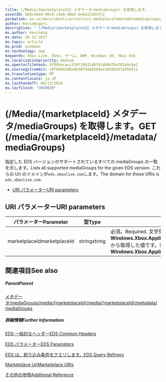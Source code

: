 ```yaml
---
title: (/Media/{marketplaceId} メタデータ/mediaGroups) を取得します。
assetID: 68dcebed-99c8-c4a9-dbb4-be6a153837c2
permalink: en-us/docs/xboxlive/rest/uri-medialocalemetadatamediagroupsget.html
author: KevinAsgari
description: " (/Media/{marketplaceId} メタデータ/mediaGroups) を取得します。"
ms.author: kevinasg
ms.date: 20-12-2017
ms.topic: article
ms.prod: windows
ms.technology: uwp
keywords: Xbox Live, Xbox, ゲーム, UWP, Windows 10, Xbox One
ms.localizationpriority: medium
ms.openlocfilehash: 8f09bacacc3fdf19b32d07b1db8070a702d4cbe2
ms.sourcegitcommit: c8f6866100a4b38fdda8394ea185b02d7af66411
ms.translationtype: MT
ms.contentlocale: ja-JP
ms.lasthandoff: 09/13/2018
ms.locfileid: "3959839"
---
```

# <a name="get-mediamarketplaceidmetadatamediagroups"></a><span data-ttu-id="f6db4-104">(/Media/{marketplaceId} メタデータ/mediaGroups) を取得します。</span><span class="sxs-lookup"><span data-stu-id="f6db4-104">GET (/media/{marketplaceId}/metadata/mediaGroups)</span></span>
<span data-ttu-id="f6db4-105">指定した EDS バージョンのサポートされているすべての mediaGroups の一覧を示します。</span><span class="sxs-lookup"><span data-stu-id="f6db4-105">Lists all supported mediaGroups for the given EDS version.</span></span> <span data-ttu-id="f6db4-106">これらの Uri のドメインが`eds.xboxlive.com`します。</span><span class="sxs-lookup"><span data-stu-id="f6db4-106">The domain for these URIs is `eds.xboxlive.com`.</span></span>
 
  * [<span data-ttu-id="f6db4-107">URI パラメーター</span><span class="sxs-lookup"><span data-stu-id="f6db4-107">URI parameters</span></span>](#ID4EV)
 
<a id="ID4EV"></a>

 
## <a name="uri-parameters"></a><span data-ttu-id="f6db4-108">URI パラメーター</span><span class="sxs-lookup"><span data-stu-id="f6db4-108">URI parameters</span></span>
 
| <span data-ttu-id="f6db4-109">パラメーター</span><span class="sxs-lookup"><span data-stu-id="f6db4-109">Parameter</span></span>| <span data-ttu-id="f6db4-110">型</span><span class="sxs-lookup"><span data-stu-id="f6db4-110">Type</span></span>| <span data-ttu-id="f6db4-111">説明</span><span class="sxs-lookup"><span data-stu-id="f6db4-111">Description</span></span>| 
| --- | --- | --- | 
| <span data-ttu-id="f6db4-112">marketplaceId</span><span class="sxs-lookup"><span data-stu-id="f6db4-112">marketplaceId</span></span>| <span data-ttu-id="f6db4-113">string</span><span class="sxs-lookup"><span data-stu-id="f6db4-113">string</span></span>| <span data-ttu-id="f6db4-114">必須。</span><span class="sxs-lookup"><span data-stu-id="f6db4-114">Required.</span></span> <span data-ttu-id="f6db4-115">文字列<b>Windows.Xbox.ApplicationModel.Store.Configuration.MarketplaceId</b>から取得した値です。</span><span class="sxs-lookup"><span data-stu-id="f6db4-115">String value obtained from the <b>Windows.Xbox.ApplicationModel.Store.Configuration.MarketplaceId</b>.</span></span>| 
  
<a id="ID4EAB"></a>

 
## <a name="see-also"></a><span data-ttu-id="f6db4-116">関連項目</span><span class="sxs-lookup"><span data-stu-id="f6db4-116">See also</span></span>
 
<a id="ID4ECB"></a>

 
##### <a name="parent"></a><span data-ttu-id="f6db4-117">Parent</span><span class="sxs-lookup"><span data-stu-id="f6db4-117">Parent</span></span> 

[<span data-ttu-id="f6db4-118">メタデータ/mediaGroups/media/{marketplaceId}</span><span class="sxs-lookup"><span data-stu-id="f6db4-118">/media/{marketplaceId}/metadata/mediaGroups</span></span>](uri-medialocalemetadatamediagroups.md)

  
<a id="ID4EMB"></a>

 
##### <a name="further-information"></a><span data-ttu-id="f6db4-119">詳細情報</span><span class="sxs-lookup"><span data-stu-id="f6db4-119">Further Information</span></span> 

[<span data-ttu-id="f6db4-120">EDS 一般的なヘッダー</span><span class="sxs-lookup"><span data-stu-id="f6db4-120">EDS Common Headers</span></span>](../../additional/edscommonheaders.md)

 [<span data-ttu-id="f6db4-121">EDS パラメーター</span><span class="sxs-lookup"><span data-stu-id="f6db4-121">EDS Parameters</span></span>](../../additional/edsparameters.md)

 [<span data-ttu-id="f6db4-122">EDS は、絞り込み条件をクエリします。</span><span class="sxs-lookup"><span data-stu-id="f6db4-122">EDS Query Refiners</span></span>](../../additional/edsqueryrefiners.md)

 [<span data-ttu-id="f6db4-123">Marketplace Uri</span><span class="sxs-lookup"><span data-stu-id="f6db4-123">Marketplace URIs</span></span>](atoc-reference-marketplace.md)

 [<span data-ttu-id="f6db4-124">その他の参照</span><span class="sxs-lookup"><span data-stu-id="f6db4-124">Additional Reference</span></span>](../../additional/atoc-xboxlivews-reference-additional.md)

   